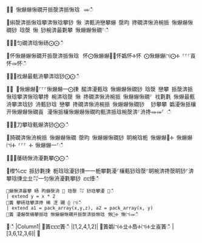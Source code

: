 ਍⌀ 愀爀爀愀礀开挀漀渀挀愀琀⠀⤀ഀഀ
਍䌀漀渀挀愀琀攀渀愀琀攀猀 愀 渀甀洀戀攀爀 漀昀 搀礀渀愀洀椀挀 愀爀爀愀礀猀 琀漀 愀 猀椀渀最氀攀 愀爀爀愀礀⸀ഀഀ
਍⨀⨀匀礀渀琀愀砀⨀⨀ഀഀ
਍怀愀爀爀愀礀开挀漀渀挀愀琀⠀怀⨀愀爀爀㄀⨀怀嬀怀Ⰰ怀 ⨀愀爀爀㈀⨀Ⰰ ⸀⸀⸀崀怀⤀怀ഀഀ
਍⨀⨀䄀爀最甀洀攀渀琀猀⨀⨀ഀഀ
਍⨀ ⨀愀爀爀㄀⸀⸀⸀愀爀爀一⨀㨀 䤀渀瀀甀琀 愀爀爀愀礀猀 琀漀 戀攀 挀漀渀挀愀琀攀渀愀琀攀搀 椀渀琀漀 愀 搀礀渀愀洀椀挀 愀爀爀愀礀⸀ 䄀氀氀 愀爀最甀洀攀渀琀猀 洀甀猀琀 戀攀 搀礀渀愀洀椀挀 愀爀爀愀礀猀 ⠀猀攀攀 嬀瀀愀挀欀开愀爀爀愀礀崀⠀瀀愀挀欀愀爀爀愀礀昀甀渀挀琀椀漀渀⸀洀搀⤀⤀⸀ ഀഀ
਍⨀⨀刀攀琀甀爀渀猀⨀⨀ഀഀ
਍䐀礀渀愀洀椀挀 愀爀爀愀礀 漀昀 愀爀爀愀礀猀 眀椀琀栀 愀爀爀㄀Ⰰ 愀爀爀㈀Ⰰ ⸀⸀⸀ Ⰰ 愀爀爀一⸀ഀഀ
਍⨀⨀䔀砀愀洀瀀氀攀⨀⨀ഀഀ
਍㰀℀ⴀⴀ 挀猀氀㨀 栀琀琀瀀猀㨀⼀⼀栀攀氀瀀⸀欀甀猀琀漀⸀眀椀渀搀漀眀猀⸀渀攀琀㨀㐀㐀㌀⼀匀愀洀瀀氀攀猀 ⴀⴀ㸀ഀഀ
```਍爀愀渀最攀 砀 昀爀漀洀 ㄀ 琀漀 ㌀ 猀琀攀瀀 ㄀ഀഀ
| extend y = x * 2਍簀 攀砀琀攀渀搀 稀 㴀 礀 ⨀ ㈀ഀഀ
| extend a1 = pack_array(x,y,z), a2 = pack_array(x, y)਍簀 瀀爀漀樀攀挀琀 愀爀爀愀礀开挀漀渀挀愀琀⠀愀㄀Ⰰ 愀㈀⤀ഀഀ
```਍ഀഀ
|Column1|਍簀ⴀⴀⴀ簀ഀഀ
|[1,2,4,1,2]|਍簀嬀㈀Ⰰ㐀Ⰰ㠀Ⰰ㈀Ⰰ㐀崀簀ഀഀ
|[3,6,12,3,6]|਍